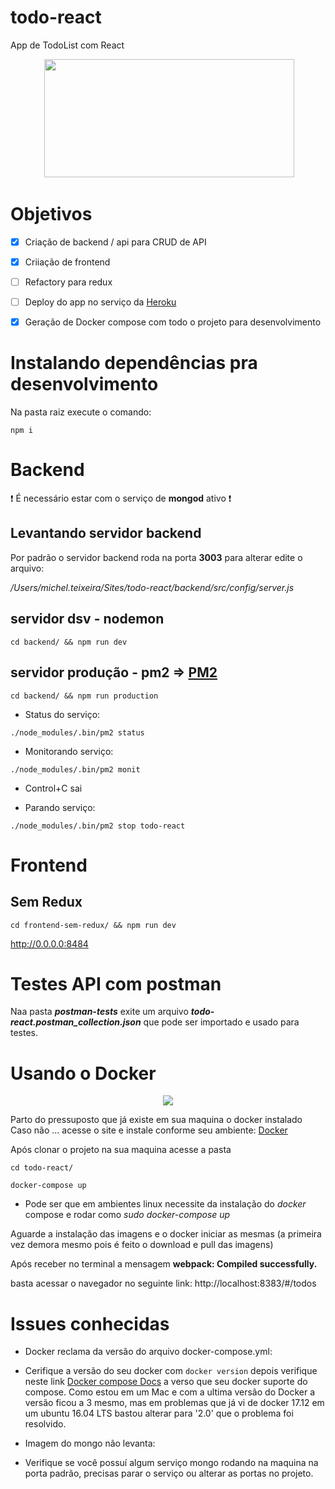 # todo-react

App de TodoList com React

<p align="center">
  <img width="400" height="189"src="https://cdn-images-1.medium.com/max/800/1*wjlfZatDlTnqfgYJ9iKnKQ.png">
</p>


# Objetivos 

- [x] Criação de backend / api para CRUD de API
- [x] Criiação de frontend
- [ ] Refactory para redux
- [ ] Deploy do app no serviço da [Heroku](https://www.heroku.com)
- [x] Geração de Docker compose com todo o projeto para desenvolvimento


# Instalando dependências pra desenvolvimento

Na pasta raiz execute o comando:

`npm i`

# Backend

:heavy_exclamation_mark: É necessário estar com o serviço de **mongod** ativo :heavy_exclamation_mark:

## Levantando servidor backend

Por padrão o servidor backend roda na porta **3003** para alterar edite o arquivo: 

_/Users/michel.teixeira/Sites/todo-react/backend/src/config/server.js_

## servidor dsv - nodemon
`cd backend/ && npm run dev`

## servidor produção - pm2 => [PM2](http://pm2.keymetrics.io)
`cd backend/ && npm run production`

- Status do serviço:

`./node_modules/.bin/pm2 status`

- Monitorando serviço:

`./node_modules/.bin/pm2 monit`
 
 * Control+C sai

- Parando serviço:

`./node_modules/.bin/pm2 stop todo-react`


# Frontend

## Sem Redux

`cd frontend-sem-redux/ && npm run dev`

http://0.0.0.0:8484

# Testes API com postman

Naa pasta **_postman-tests_** exite um arquivo **_todo-react.postman_collection.json_** que pode ser importado e usado para testes.

# Usando o Docker

<p align="center">
  <img src="https://jamesradley.co.uk/blog/wp-content/uploads/2017/07/Whale-Logo332_5.png">
</p>

Parto do pressuposto que já existe em sua maquina o docker instalado
Caso não ... acesse o site e instale conforme seu ambiente: [Docker](https://store.docker.com/search?type=edition&offering=community)

Após clonar o projeto na sua maquina acesse a pasta 

`cd todo-react/`

`docker-compose up`

- Pode ser que em ambientes linux necessite da instalação do _docker_ compose e rodar como _sudo docker-compose up_

Aguarde a instalação das imagens e o docker iniciar as mesmas (a primeira vez demora mesmo pois é feito o download e pull das imagens)

Após receber no terminal a mensagem **webpack: Compiled successfully.** 

basta acessar o navegador no seguinte link: http://localhost:8383/#/todos

# Issues conhecidas

- Docker reclama da versão do arquivo docker-compose.yml:
 - Cerifique a versão do seu docker com `docker version` depois verifique neste link [Docker compose Docs](https://docs.docker.com/compose/compose-file/) a verso que seu docker suporte do compose. 
 Como estou em um Mac e com a ultima versão do Docker a versão ficou a 3 mesmo, mas em problemas que já vi de docker 17.12 em um ubuntu 16.04 LTS bastou alterar para '2.0' que o problema foi resolvido.

- Imagem do mongo não levanta:
 - Verifique se você possuí algum serviço mongo rodando na maquina na porta padrão, precisas parar o serviço ou alterar as portas no projeto.
 
 
 
 

